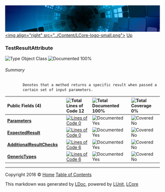 ![](../Content/LCore-banner-small.png "")
[&lt;img align=&quot;right&quot; src=&quot;../Content/LCore-logo-small.png&quot;&gt;](../../README.md)
[Up](../L.md)

### TestResultAttribute

![Type Object Class](http://b.repl.ca/v1/Type-Object%20Class-blue.png "") ![Documented 100%](http://b.repl.ca/v1/Documented-100%25-brightgreen.png "")




###### Summary

            Denotes that a method returns a specific result when passed a 
            certain set of input parameters.
            

Public   Fields (4) |  | ![Total Lines of Code 12](http://b.repl.ca/v1/Total%20Lines%20of%20Code-12-blue.png "") | ![Total Documented 100%](http://b.repl.ca/v1/Total%20Documented-100%25-brightgreen.png "") | ![Total Coverage 0%](http://b.repl.ca/v1/Total%20Coverage-0%25-red.png "")
:---  | :---  | :---  | :---  | :--- 
**[Parameters](TestResultAttribute_Parameters.md)** |  | [![Lines of Code 0](http://b.repl.ca/v1/Lines%20of%20Code-0-red.png "")](../LUnit/Attributes/TestResultAttribute.cs#L) | ![Documented Yes](http://b.repl.ca/v1/Documented-Yes-brightgreen.png "") | ![Covered No](http://b.repl.ca/v1/Covered-No-red.png "")
**[ExpectedResult](TestResultAttribute_ExpectedResult.md)** |  | [![Lines of Code 0](http://b.repl.ca/v1/Lines%20of%20Code-0-red.png "")](../LUnit/Attributes/TestResultAttribute.cs#L) | ![Documented Yes](http://b.repl.ca/v1/Documented-Yes-brightgreen.png "") | ![Covered No](http://b.repl.ca/v1/Covered-No-red.png "")
**[AdditionalResultChecks](TestResultAttribute_AdditionalResultChecks.md)** |  | [![Lines of Code 6](http://b.repl.ca/v1/Lines%20of%20Code-6-blue.png "")](../LUnit/Attributes/TestResultAttribute.cs#L26) | ![Documented Yes](http://b.repl.ca/v1/Documented-Yes-brightgreen.png "") | ![Covered No](http://b.repl.ca/v1/Covered-No-red.png "")
**[GenericTypes](TestResultAttribute_GenericTypes.md)** |  | [![Lines of Code 6](http://b.repl.ca/v1/Lines%20of%20Code-6-blue.png "")](../LUnit/Attributes/TestResultAttribute.cs#L31) | ![Documented Yes](http://b.repl.ca/v1/Documented-Yes-brightgreen.png "") | ![Covered No](http://b.repl.ca/v1/Covered-No-red.png "")




---

Copyright 2016 &copy; [Home](../../README.md) [Table of Contents](../../TableOfContents.md)

This markdown was generated by [LDoc](https://github.com/CodeSingularity/LDoc), powered by [LUnit](https://github.com/CodeSingularity/LUnit), [LCore](https://github.com/CodeSingularity/LCore)
